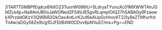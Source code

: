 $START$T0M8PfEqdcx6NXO23TuonW096lU+5LdryaTYunuXc01MXWWTAhJGMZLk4p+Na9AnUB0oJaWGNed2F5AVJESgvRLqmpIOIQ27hSABAQy6FzaowkXPrzddGKzV3QWBiR2OkOax4ntLirK2uf6eAUpGcHrov6T22Iy8eZTMfurfrdTnAw/aDGy58Ze9Ug1DJFD/B4W0CDvv6pN1iuS7/ms+Pg==$END$